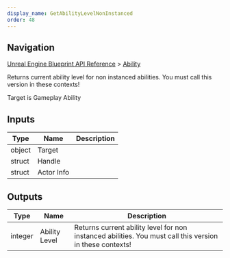 ```yaml
---
display_name: GetAbilityLevelNonInstanced
order: 48
---
```

## Navigation

[Unreal Engine Blueprint API Reference](https://dev.epicgames.com/documentation/en-us/unreal-engine/BlueprintAPI) > [Ability](https://dev.epicgames.com/documentation/en-us/unreal-engine/BlueprintAPI/Ability)

Returns current ability level for non instanced abilities. You must call this version in these contexts!

Target is Gameplay Ability

## Inputs

| Type | Name | Description |
| --- | --- | --- |
| object | Target |  |
| struct | Handle |  |
| struct | Actor Info |  |

## Outputs

| Type | Name | Description |
| --- | --- | --- |
| integer | Ability Level | Returns current ability level for non instanced abilities. You must call this version in these contexts! |
